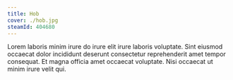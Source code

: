 ```yaml
---
title: Hob
cover: ./hob.jpg
steamId: 404680
---
```


Lorem laboris minim irure do irure elit irure laboris voluptate.
Sint eiusmod occaecat dolor incididunt deserunt consectetur
reprehenderit amet tempor consequat. Et magna officia amet
occaecat voluptate. Nisi occaecat ut minim irure velit qui.
